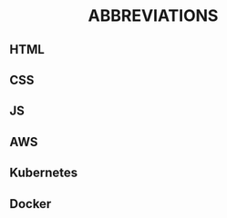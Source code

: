 <h1 align="center">ABBREVIATIONS</h1>

<h2>HTML</h2>

<h2>CSS</h2>

<h2>JS</h2>

<h2>AWS</h2>

<h2>Kubernetes</h2>

<h2>Docker</h2>

